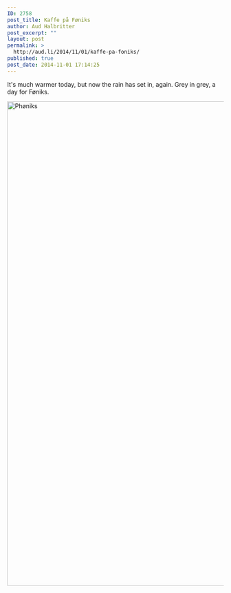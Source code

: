 ```yaml
---
ID: 2758
post_title: Kaffe på Føniks
author: Aud Halbritter
post_excerpt: ""
layout: post
permalink: >
  http://aud.li/2014/11/01/kaffe-pa-foniks/
published: true
post_date: 2014-11-01 17:14:25
---
```

It's much warmer today, but now the rain has set in, again. Grey in grey, a day for Føniks.

<a href="http://aud.li/wp-content/uploads/2014/11/Phøniks.jpg"><img class="alignnone size-full wp-image-2759" src="http://aud.li/wp-content/uploads/2014/11/Phøniks.jpg" alt="Phøniks" width="1500" height="1125" /></a>